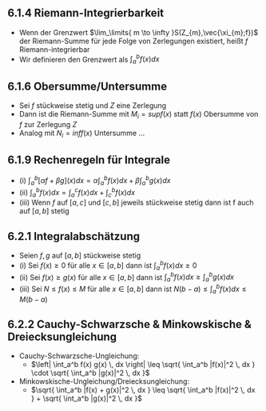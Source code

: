 ## 6.1.4 Riemann-Integrierbarkeit
- Wenn der Grenzwert $\lim_\limits{ m \to \infty }S(Z_{m},\vec{\xi_{m};f})$ der Riemann-Summe für jede Folge von Zerlegungen existiert, heißt $f$ Riemann-integrierbar 
- Wir definieren den Grenzwert als $\int_{a}^b f(x) dx$ 
## 6.1.6 Obersumme/Untersumme
- Sei $f$ stückweise stetig und $Z$ eine Zerlegung
- Dann ist die Riemann-Summe mit $M_{i}=sup f(x)$ statt $f(x)$ Obersumme von $f$ zur Zerlegung $Z$
- Analog mit $N_{i}=inf f(x)$ Untersumme ... 
## 6.1.9 Rechenregeln für Integrale
- (i) $\int_{a}^b[\alpha f+\beta g](x)dx=\alpha\int_{a}^b f(x) dx + \beta \int_{a}^b g(x) dx$ 
- (ii) $\int_{a}^b f(x) dx = \int_{a}^c f(x)dx + \int_{c}^b f(x)dx$
- (iii) Wenn $f$ auf $[a,c]$ und $[c,b]$ jeweils stückweise stetig dann ist f auch auf $[a,b]$ stetig
## 6.2.1 Integralabschätzung
- Seien $f,g$ auf $[a,b]$ stückweise stetig
- (i) Sei $f(x)\geq 0$ für alle $x \in [a,b]$ dann ist $\int_{a}^bf(x)dx \geq 0$
- (ii) Sei $f(x)\geq g(x)$ für alle $x \in [a,b]$ dann ist $\int_{a}^bf(x)dx \geq \int_{a}^b g(x)dx$
- (iii) Sei $N\leq f(x)\leq M$ für alle $x \in [a,b]$ dann ist $N(b-a)\leq \int_{a}^bf(x)dx \leq M(b-a)$ 
## 6.2.2 Cauchy-Schwarzsche & Minkowskische & Dreiecksungleichung
- Cauchy-Schwarzsche-Ungleichung:
	- $\left| \int_a^b f(x) g(x) \, dx \right| \leq \sqrt{ \int_a^b |f(x)|^2 \, dx } \cdot \sqrt{ \int_a^b |g(x)|^2 \, dx }$
- Minkowskische-Ungleichung/Dreiecksungleichung:
	- $\sqrt{ \int_a^b |f(x) + g(x)|^2 \, dx } \leq \sqrt{ \int_a^b |f(x)|^2 \, dx } + \sqrt{ \int_a^b |g(x)|^2 \, dx }$
